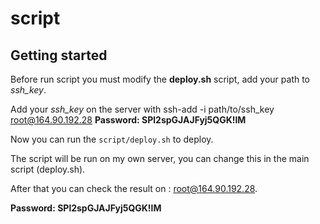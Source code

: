 # script

## Getting started

Before run script you must modify the **deploy.sh** script, add your path to *ssh_key*.

Add your *ssh_key* on the server with ssh-add -i path/to/ssh_key root@164.90.192.28
**Password: SPl2spGJAJFyj5QGK!lM**

Now you can run the `script/deploy.sh` to deploy.

The script will be run on my own server, you can change this in the main script (deploy.sh).

After that you can check the result on : [root@164.90.192.28](ssh://root@164.90.192.28).

**Password: SPl2spGJAJFyj5QGK!lM**